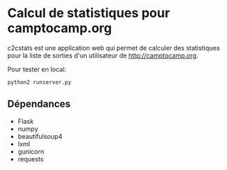 Calcul de statistiques pour camptocamp.org
==========================================

c2cstats est une application web qui permet de calculer des statistiques pour
la liste de sorties d'un utilisateur de http://camptocamp.org.

Pour tester en local:

    python2 runserver.py

## Dépendances

- Flask
- numpy
- beautifulsoup4
- lxml
- gunicorn
- requests
